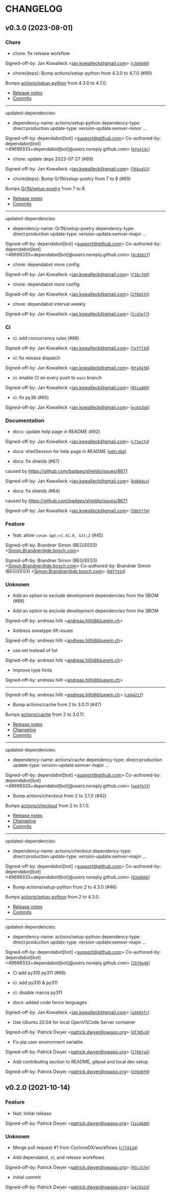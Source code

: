 # CHANGELOG



## v0.3.0 (2023-08-01)

### Chore

* chore: fix release workflow

Signed-off-by: Jan Kowalleck &lt;jan.kowalleck@gmail.com&gt; ([`c5b6688`](https://github.com/CycloneDX/cyclonedx-conan/commit/c5b66886d34570ad91a9de80582b088bad0dfe10))

* chore(deps): Bump actions/setup-python from 4.3.0 to 4.7.0 (#90)

Bumps [actions/setup-python](https://github.com/actions/setup-python) from 4.3.0 to 4.7.0.
- [Release notes](https://github.com/actions/setup-python/releases)
- [Commits](https://github.com/actions/setup-python/compare/v4.3.0...v4.7.0)

---
updated-dependencies:
- dependency-name: actions/setup-python
  dependency-type: direct:production
  update-type: version-update:semver-minor
...

Signed-off-by: dependabot[bot] &lt;support@github.com&gt;
Co-authored-by: dependabot[bot] &lt;49699333+dependabot[bot]@users.noreply.github.com&gt; ([`6fe419c`](https://github.com/CycloneDX/cyclonedx-conan/commit/6fe419ce32d88ed25448f9fbf2b3ebd08b1aa76f))

* chore: update deps 2023-07-27 (#89)

Signed-off-by: Jan Kowalleck &lt;jan.kowalleck@gmail.com&gt; ([`768ad53`](https://github.com/CycloneDX/cyclonedx-conan/commit/768ad53947b162a4375139ac94eba14813342f5a))

* chore(deps): Bump Gr1N/setup-poetry from 7 to 8 (#69)

Bumps [Gr1N/setup-poetry](https://github.com/Gr1N/setup-poetry) from 7 to 8.
- [Release notes](https://github.com/Gr1N/setup-poetry/releases)
- [Commits](https://github.com/Gr1N/setup-poetry/compare/v7...v8)

---
updated-dependencies:
- dependency-name: Gr1N/setup-poetry
  dependency-type: direct:production
  update-type: version-update:semver-major
...

Signed-off-by: dependabot[bot] &lt;support@github.com&gt;
Co-authored-by: dependabot[bot] &lt;49699333+dependabot[bot]@users.noreply.github.com&gt; ([`8c02617`](https://github.com/CycloneDX/cyclonedx-conan/commit/8c02617bbcd90daed2d438a6d2c5b631e59bf49c))

* chore: dependabot more config

Signed-off-by: Jan Kowalleck &lt;jan.kowalleck@gmail.com&gt; ([`f1bc769`](https://github.com/CycloneDX/cyclonedx-conan/commit/f1bc769d2b7492130dccbc9413527ef3f5297712))

* chore: dependabot more config

Signed-off-by: Jan Kowalleck &lt;jan.kowalleck@gmail.com&gt; ([`2f66535`](https://github.com/CycloneDX/cyclonedx-conan/commit/2f66535e7968ea4d6e497545a76a053e2f7cf781))

* chore: dependabot interval weekly

Signed-off-by: Jan Kowalleck &lt;jan.kowalleck@gmail.com&gt; ([`2cd3ef7`](https://github.com/CycloneDX/cyclonedx-conan/commit/2cd3ef728b08cdc887f7520c82a65b5ee02797fb))

### Ci

* ci: add concurrency rules (#88)

Signed-off-by: Jan Kowalleck &lt;jan.kowalleck@gmail.com&gt; ([`7efff3d`](https://github.com/CycloneDX/cyclonedx-conan/commit/7efff3d0aa13ad016fef902b9cb7672460dc8405))

* ci: fix release dispatch

Signed-off-by: Jan Kowalleck &lt;jan.kowalleck@gmail.com&gt; ([`9fa9436`](https://github.com/CycloneDX/cyclonedx-conan/commit/9fa9436310255d34c94bc194f583eec3e8c98c10))

* ci: enable CI on every push to `main` branch

Signed-off-by: Jan Kowalleck &lt;jan.kowalleck@gmail.com&gt; ([`951ad09`](https://github.com/CycloneDX/cyclonedx-conan/commit/951ad09d44702803623fbcc5b782a3a6097e9caf))

* ci: fix py36 (#65)


Signed-off-by: Jan Kowalleck &lt;jan.kowalleck@gmail.com&gt; ([`ec642b0`](https://github.com/CycloneDX/cyclonedx-conan/commit/ec642b0b535246f02722612353fafa86cf8bc0eb))

### Documentation

* docs: update  help page in README (#92)

Signed-off-by: Jan Kowalleck &lt;jan.kowalleck@gmail.com&gt; ([`c73e17d`](https://github.com/CycloneDX/cyclonedx-conan/commit/c73e17db43f8270663f251443e7511812735fb1d))

* docs: shellSession for help page in README ([`e05cdbb`](https://github.com/CycloneDX/cyclonedx-conan/commit/e05cdbbd57735716a7bb9e8cfcd7d138a1dc532b))

* docs: fix shields (#67)

caused by https://github.com/badges/shields/issues/8671


Signed-off-by: Jan Kowalleck &lt;jan.kowalleck@gmail.com&gt; ([`bd89dce`](https://github.com/CycloneDX/cyclonedx-conan/commit/bd89dce3021328a5f18ba91c27919349f8bb7ea7))

* docs: fix shields (#64)

caused by https://github.com/badges/shields/issues/8671

Signed-off-by: Jan Kowalleck &lt;jan.kowalleck@gmail.com&gt; ([`58b5ff4`](https://github.com/CycloneDX/cyclonedx-conan/commit/58b5ff42fdb058402339b59774450f864f54c1ef))

### Feature

* feat: allow `conan &gt;=1.41.0, &lt;2` (#45)

Signed-off-by: Brandner Simon (BEG/EES3) &lt;Simon.Brandner@de.bosch.com&gt;

Signed-off-by: Brandner Simon (BEG/EES3) &lt;Simon.Brandner@de.bosch.com&gt;
Co-authored-by: Brandner Simon (BEG/EES3) &lt;Simon.Brandner@de.bosch.com&gt; ([`08ff414`](https://github.com/CycloneDX/cyclonedx-conan/commit/08ff4142e765ecd4c84c49fd7c38eeb9f6095c62))

### Unknown

* Add an option to exclude development dependencies from the SBOM (#86)

* Add an option to exclude development dependencies from the SBOM

Signed-off-by: andreas hilti &lt;andreas.hilti@bluewin.ch&gt;

* Address sonatype-lift issues

Signed-off-by: andreas hilti &lt;andreas.hilti@bluewin.ch&gt;

* use set instead of list

Signed-off-by: andreas hilti &lt;andreas.hilti@bluewin.ch&gt;

* Improve type hints

Signed-off-by: andreas hilti &lt;andreas.hilti@bluewin.ch&gt;

---------

Signed-off-by: andreas hilti &lt;andreas.hilti@bluewin.ch&gt; ([`c66421f`](https://github.com/CycloneDX/cyclonedx-conan/commit/c66421fa75b9389dfea9bf852dbec86b3de26204))

* Bump actions/cache from 2 to 3.0.11 (#47)

Bumps [actions/cache](https://github.com/actions/cache) from 2 to 3.0.11.
- [Release notes](https://github.com/actions/cache/releases)
- [Changelog](https://github.com/actions/cache/blob/main/RELEASES.md)
- [Commits](https://github.com/actions/cache/compare/v2...v3.0.11)

---
updated-dependencies:
- dependency-name: actions/cache
  dependency-type: direct:production
  update-type: version-update:semver-major
...

Signed-off-by: dependabot[bot] &lt;support@github.com&gt;
Co-authored-by: dependabot[bot] &lt;49699333+dependabot[bot]@users.noreply.github.com&gt; ([`ee8fb73`](https://github.com/CycloneDX/cyclonedx-conan/commit/ee8fb738ac6c13ea715a9afe44ec0e304a590746))

* Bump actions/checkout from 2 to 3.1.0 (#42)

Bumps [actions/checkout](https://github.com/actions/checkout) from 2 to 3.1.0.
- [Release notes](https://github.com/actions/checkout/releases)
- [Changelog](https://github.com/actions/checkout/blob/main/CHANGELOG.md)
- [Commits](https://github.com/actions/checkout/compare/v2...v3.1.0)

---
updated-dependencies:
- dependency-name: actions/checkout
  dependency-type: direct:production
  update-type: version-update:semver-major
...

Signed-off-by: dependabot[bot] &lt;support@github.com&gt;
Co-authored-by: dependabot[bot] &lt;49699333+dependabot[bot]@users.noreply.github.com&gt; ([`83e866b`](https://github.com/CycloneDX/cyclonedx-conan/commit/83e866b06322c28f19320baa8f9aa74fdbef87c4))

* Bump actions/setup-python from 2 to 4.3.0 (#46)

Bumps [actions/setup-python](https://github.com/actions/setup-python) from 2 to 4.3.0.
- [Release notes](https://github.com/actions/setup-python/releases)
- [Commits](https://github.com/actions/setup-python/compare/v2...v4.3.0)

---
updated-dependencies:
- dependency-name: actions/setup-python
  dependency-type: direct:production
  update-type: version-update:semver-major
...

Signed-off-by: dependabot[bot] &lt;support@github.com&gt;
Co-authored-by: dependabot[bot] &lt;49699333+dependabot[bot]@users.noreply.github.com&gt; ([`25f8e46`](https://github.com/CycloneDX/cyclonedx-conan/commit/25f8e466aa4199bc37fe8b7774af6230b3c2ef73))

* Ci add py310 py311 (#66)

* ci: add py310 &amp; py311
* ci: disable macos py311
* docs: added code fence languages

Signed-off-by: Jan Kowalleck &lt;jan.kowalleck@gmail.com&gt; ([`a9495fc`](https://github.com/CycloneDX/cyclonedx-conan/commit/a9495fccc702ba2491b89b81b3e8e38a7ff7cdbe))

* Use Ubuntu 20.04 for local OpenVSCode Server container

Signed-off-by: Patrick Dwyer &lt;patrick.dwyer@owasp.org&gt; ([`df305c8`](https://github.com/CycloneDX/cyclonedx-conan/commit/df305c8a69ab5b3fcb8a3fde4c186372516ac15b))

* Fix pip user environment variable

Signed-off-by: Patrick Dwyer &lt;patrick.dwyer@owasp.org&gt; ([`179b7a5`](https://github.com/CycloneDX/cyclonedx-conan/commit/179b7a527bab64e0fb7a9d4318f17306abe6ec5b))

* Add contributing section to README, gitpod and local dev setup

Signed-off-by: Patrick Dwyer &lt;patrick.dwyer@owasp.org&gt; ([`d38d0f9`](https://github.com/CycloneDX/cyclonedx-conan/commit/d38d0f97001e31467306dfc919c9e6b69da5cc11))


## v0.2.0 (2021-10-14)

### Feature

* feat: Initial release

Signed-off-by: Patrick Dwyer &lt;patrick.dwyer@owasp.org&gt; ([`1a14680`](https://github.com/CycloneDX/cyclonedx-conan/commit/1a14680171bb19bdc312d0e30277a54a713bdc17))

### Unknown

* Merge pull request #1 from CycloneDX/workflows ([`c77d134`](https://github.com/CycloneDX/cyclonedx-conan/commit/c77d134cdaa1307b0f718363a0f25d13096e37d0))

* Add dependabot, ci, and release workflows

Signed-off-by: Patrick Dwyer &lt;patrick.dwyer@owasp.org&gt; ([`93c157e`](https://github.com/CycloneDX/cyclonedx-conan/commit/93c157e2fcba3f8d524a8be595df1699a2851322))

* Initial commit

Signed-off-by: Patrick Dwyer &lt;patrick.dwyer@owasp.org&gt; ([`e4191d3`](https://github.com/CycloneDX/cyclonedx-conan/commit/e4191d3b2e3081d598a349459f4a7172ea2dae4f))
